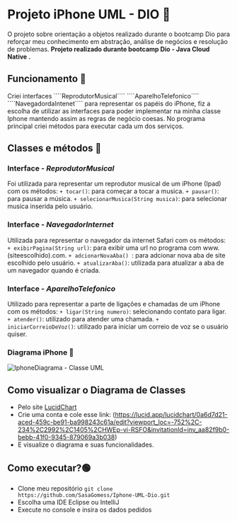 <h1> Projeto iPhone UML - DIO 🍎</h1>

O projeto sobre orientação a objetos realizado durante o bootcamp Dio para reforçar meu conhecimento em abstração, análise de negócios e resolução de problemas.
**Projeto realizado durante bootcamp Dio - Java Cloud Native .**

<h2>Funcionamento 🔵</h2> 
Criei interfaces ````ReprodutorMusical````  ````AparelhoTelefonico````  ````NavegadordaIntenet```` para representar os papéis do iPhone, fiz a escolha de utilizar as interfaces para poder implementar na minha classe Iphone mantendo assim as regras de negócio coesas. No programa principal criei métodos para executar cada um dos serviços.

<h2>Classes e métodos 📌 </h2> 

### Interface - *ReprodutorMusical*
Foi utilizada para representar um reprodutor musical de um iPhone (Ipad) com os métodos: ```` + tocar() ````: para começar a tocar a musica. ````+ pausar()````: para pausar a música. ````+ selecionarMusica(String musica)````: para selecionar musica inserida pelo usuário.
### Interface - *NavegadorInternet*
Utilizada para representar o navegador da internet Safari com os métodos: ````+ exibirPagina(String url)````: para exibir uma url no programa com www.(siteescolhido).com. ````+ adcionarNovaAba() ````: para adcionar nova aba de site escolhido pelo usuário. ````+ atualizarAba()````: utilizada para atualizar a aba de um navegador quando é criada.
### Interface - *AparelhoTelefonico*
Utilizado para representar a parte de ligações e chamadas de um iPhone com os métodos: ````+ ligar(String numero)````: selecionando contato para ligar. ````+ atender()````: utilizado para atender uma chamada.
````+ iniciarCorreioDeVoz()````: utilizado para iniciar um correio de voz se o usuário quiser.

### Diagrama iPhone 📱
![IphoneDiagrama - Classe UML](https://github.com/user-attachments/assets/038b9a2e-91ee-4305-95b8-29a7db043686)

<h2>Como visualizar o Diagrama de Classes</h2>

* Pelo site [LucidChart](https://www.lucidchart.com/)
* Crie uma conta e cole esse link: (https://lucid.app/lucidchart/0a6d7d21-aced-459c-be91-ba998243c61a/edit?viewport_loc=-752%2C-234%2C2992%2C1405%2CHWEp-vi-RSFO&invitationId=inv_aa82f9b0-bebb-41f0-9345-879069a3b038)
* E visualize o diagrama e suas funcionalidades.
  
<h2>Como executar?🟢</h2>

* Clone meu repositório ````git clone https://github.com/SasaGomess/Iphone-UML-Dio.git````
* Escolha uma IDE Eclipse ou IntelliJ
* Execute no console e insira os dados pedidos
